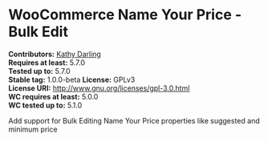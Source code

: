 # WooCommerce Name Your Price - Bulk Edit #

**Contributors:** [Kathy Darling](https://github.com/helgatheviking)  
**Requires at least:** 5.7.0      
**Tested up to:** 5.7.0      
**Stable tag:** 1.0.0-beta
**License:** GPLv3      
**License URI:** http://www.gnu.org/licenses/gpl-3.0.html      
**WC requires at least:** 5.0.0     
**WC tested up to:** 5.1.0     

Add support for Bulk Editing Name Your Price properties like suggested and minimum price
